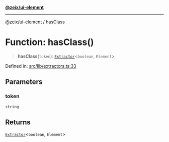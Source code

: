 [**@zeix/ui-element**](../README.md)

***

[@zeix/ui-element](../globals.md) / hasClass

# Function: hasClass()

> **hasClass**(`token`): [`Extractor`](../type-aliases/Extractor.md)\<`boolean`, `Element`\>

Defined in: [src/lib/extractors.ts:33](https://github.com/zeixcom/ui-element/blob/bee447e049cdd5cefc5eb0bcaa9adbe956d6b5a4/src/lib/extractors.ts#L33)

## Parameters

### token

`string`

## Returns

[`Extractor`](../type-aliases/Extractor.md)\<`boolean`, `Element`\>
